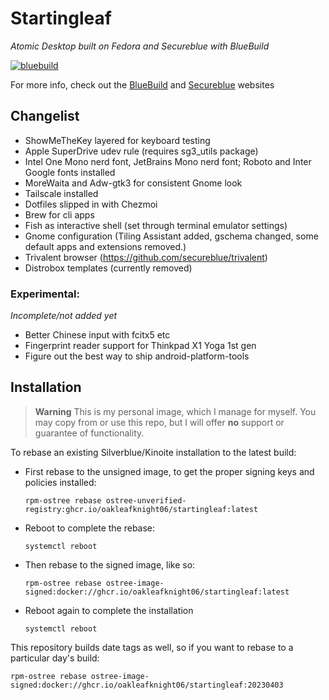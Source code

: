 # Startingleaf
_Atomic Desktop built on Fedora and Secureblue with BlueBuild_

[![bluebuild](https://github.com/Oakleafknight06/startingleaf/actions/workflows/build.yml/badge.svg)](https://github.com/Oakleafknight06/startingleaf/actions/workflows/build.yml)

For more info, check out the [BlueBuild](https://blue-build.org/) and [Secureblue](https://secureblue.dev) websites

## Changelist
- ShowMeTheKey layered for keyboard testing
- Apple SuperDrive udev rule (requires sg3_utils package)
- Intel One Mono nerd font, JetBrains Mono nerd font; Roboto and Inter Google fonts installed
- MoreWaita and Adw-gtk3 for consistent Gnome look
- Tailscale installed
- Dotfiles slipped in with Chezmoi
- Brew for cli apps
- Fish as interactive shell (set through terminal emulator settings)
- Gnome configuration (Tiling Assistant added, gschema changed, some default apps and extensions removed.)
- Trivalent browser (https://github.com/secureblue/trivalent)   
- Distrobox templates (currently removed)
### Experimental:
*Incomplete/not added yet*
- Better Chinese input with fcitx5 etc
- Fingerprint reader support for Thinkpad X1 Yoga 1st gen
- Figure out the best way to ship android-platform-tools

## Installation

> **Warning**
> This is my personal image, which I manage for myself. You may copy from or use this repo, but I will offer **no** support or guarantee of functionality.

To rebase an existing Silverblue/Kinoite installation to the latest build:

- First rebase to the unsigned image, to get the proper signing keys and policies installed:
  ```
  rpm-ostree rebase ostree-unverified-registry:ghcr.io/oakleafknight06/startingleaf:latest
  ```
- Reboot to complete the rebase:
  ```
  systemctl reboot
  ```
- Then rebase to the signed image, like so:
  ```
  rpm-ostree rebase ostree-image-signed:docker://ghcr.io/oakleafknight06/startingleaf:latest
  ```
- Reboot again to complete the installation
  ```
  systemctl reboot
  ```

This repository builds date tags as well, so if you want to rebase to a particular day's build:

```
rpm-ostree rebase ostree-image-signed:docker://ghcr.io/oakleafknight06/startingleaf:20230403
```
